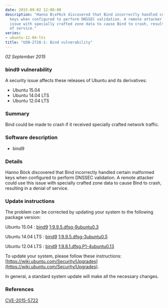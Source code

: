 ```yaml
---
date: 2015-09-02 12:00:00
description: "Hanno B\xF6ck discovered that Bind incorrectly handled certain malformed
  keys when configured to perform DNSSEC validation. A remote attacker could use this
  issue with specially crafted zone data to cause Bind to crash, resulting in a denial
  of service."
series:
- ubuntu-12.04-lts
title: "USN-2728-1: Bind vulnerability"
---
```


*02 September 2015*

### bind9 vulnerability

A security issue affects these releases of Ubuntu and its derivatives:

* Ubuntu 15.04
* Ubuntu 14.04 LTS
* Ubuntu 12.04 LTS

### Summary

Bind could be made to crash if it received specially crafted network traffic.

### Software description

* bind9 

### Details

Hanno Böck discovered that Bind incorrectly handled certain malformed keys when configured to perform DNSSEC validation. A remote attacker could use this issue with specially crafted zone data to cause Bind to crash, resulting in a denial of service. 

### Update instructions

The problem can be corrected by updating your system to the following package version:

Ubuntu 15.04
 : [bind9](https://launchpad.net/ubuntu/+source/bind9) <span> [1:9.9.5.dfsg-9ubuntu0.3](https://launchpad.net/ubuntu/+source/bind9/1:9.9.5.dfsg-9ubuntu0.3) </span> 

Ubuntu 14.04 LTS
 : [bind9](https://launchpad.net/ubuntu/+source/bind9) <span> [1:9.9.5.dfsg-3ubuntu0.5](https://launchpad.net/ubuntu/+source/bind9/1:9.9.5.dfsg-3ubuntu0.5) </span> 

Ubuntu 12.04 LTS
 : [bind9](https://launchpad.net/ubuntu/+source/bind9) <span> [1:9.8.1.dfsg.P1-4ubuntu0.13](https://launchpad.net/ubuntu/+source/bind9/1:9.8.1.dfsg.P1-4ubuntu0.13) </span> 

To update your system, please follow these instructions: [https://wiki.ubuntu.com/Security/Upgrades](https://wiki.ubuntu.com/Security/Upgrades).

In general, a standard system update will make all the necessary changes. 

### References

 
 [CVE-2015-5722](http://people.ubuntu.com/~ubuntu-security/cve/CVE-2015-5722)